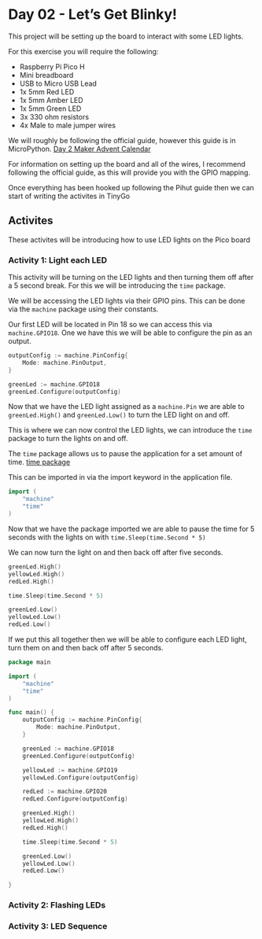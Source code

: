 # Day 02 - Let’s Get Blinky!

This project will be setting up the board to interact with some LED lights.

For this exercise you will require the following:

- Raspberry Pi Pico H
- Mini breadboard
- USB to Micro USB Lead
- 1x 5mm Red LED
- 1x 5mm Amber LED
- 1x 5mm Green LED
- 3x 330 ohm resistors
- 4x Male to male jumper wires

We will roughly be following the official guide, however this guide is in MicroPython. [Day 2 Maker Advent Calendar](https://thepihut.com/blogs/raspberry-pi-tutorials/maker-advent-calendar-day-2-let-s-get-blinky)

For information on setting up the board and all of the wires, I recommend following the official guide, as this will provide you with the GPIO mapping.

Once everything has been hooked up following the Pihut guide then we can start of writing the activites in TinyGo

## Activites
These activites will be introducing how to use LED lights on the Pico board

### Activity 1: Light each LED
This activity will be turning on the LED lights and then turning them off after a 5 second break. For this we will be introducing the `time` package.

We will be accessing the LED lights via their GPIO pins. This can be done via the `machine` package using their constants. 

Our first LED will be located in Pin 18 so we can access this via `machine.GPIO18`. One we have this we will be able to configure the pin as an output.

```go
outputConfig := machine.PinConfig{
    Mode: machine.PinOutput,
}

greenLed := machine.GPIO18
greenLed.Configure(outputConfig)
```

Now that we have the LED light assigned as a `machine.Pin` we are able to `greenLed.High()` and `greenLed.Low()` to turn the LED light on and off.

This is where we can now control the LED lights, we can introduce the `time` package to turn the lights on and off.

The `time` package allows us to pause the application for a set amount of time.
[time package](https://pkg.go.dev/time)

This can be imported in via the import keyword in the application file.

```go
import (
	"machine"
	"time"
)
```

Now that we have the package imported we are able to pause the time for 5 seconds with the lights on with `time.Sleep(time.Second * 5)`

We can now turn the light on and then back off after five seconds.

```go
greenLed.High()
yellowLed.High()
redLed.High()

time.Sleep(time.Second * 5)

greenLed.Low()
yellowLed.Low()
redLed.Low()
```

If we put this all together then we will be able to configure each LED light, turn them on and then back off after 5 seconds.

```go
package main

import (
	"machine"
	"time"
)

func main() {
	outputConfig := machine.PinConfig{
		Mode: machine.PinOutput,
	}

	greenLed := machine.GPIO18
	greenLed.Configure(outputConfig)

	yellowLed := machine.GPIO19
	yellowLed.Configure(outputConfig)

	redLed := machine.GPIO20
	redLed.Configure(outputConfig)

	greenLed.High()
	yellowLed.High()
	redLed.High()

	time.Sleep(time.Second * 5)

	greenLed.Low()
	yellowLed.Low()
	redLed.Low()

}
```

### Activity 2: Flashing LEDs


### Activity 3: LED Sequence
